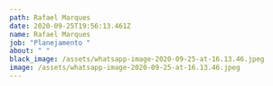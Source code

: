 ```yaml
---
path: Rafael Marques
date: 2020-09-25T19:56:13.461Z
name: Rafael Marques
job: "Planejamento "
about: " "
black_image: /assets/whatsapp-image-2020-09-25-at-16.13.46.jpeg
image: /assets/whatsapp-image-2020-09-25-at-16.13.46.jpeg
---
```

